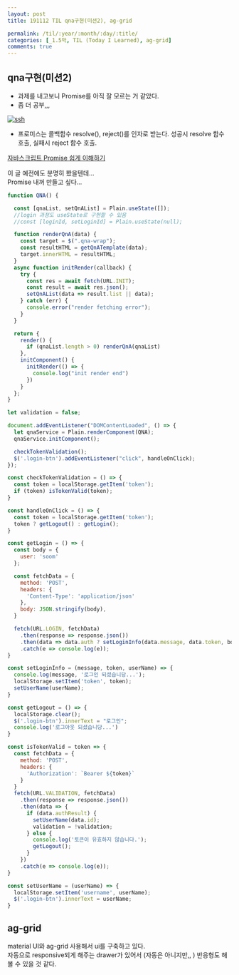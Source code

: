```yaml
---
layout: post
title: 191112 TIL qna구현(미션2), ag-grid

permalink: /til/:year/:month/:day/:title/
categories: [_1.5막, TIL (Today I Learned), ag-grid]
comments: true
---
```


## qna구현(미션2)

- 과제를 내고보니 Promise를 아직 잘 모르는 거 같았다. 
- 좀 더 공부,,,

[![ssh](https://img.youtube.com/vi/DHvZLI7Db8E/0.jpg)](https://www.youtube.com/watch?v=DHvZLI7Db8E)

- 프로미스는 콜백함수 resolve(), reject()를 인자로 받는다. 성공시 resolve 함수 호출, 실패시 reject 함수 호출. 

[자바스크립트 Promise 쉽게 이해하기](https://joshua1988.github.io/web-development/javascript/promise-for-beginners/)

이 글 예전에도 분명히 봤을텐데...  
Promise 내꺼 만들고 싶다...   

```js
function QNA() {

  const [qnaList, setQnAList] = Plain.useState([]);
  //login 과정도 useState로 구현할 수 있음
  //const [loginId, setLoginId] = Plain.useState(null);

  function renderQnA(data) {
    const target = $(".qna-wrap");
    const resultHTML = getQnATemplate(data);
    target.innerHTML = resultHTML;
  }
  async function initRender(callback) {
    try {
      const res = await fetch(URL.INIT);
      const result = await res.json();
      setQnAList(data => result.list || data);
    } catch (err) {
      console.error("render fetching error");
    }
  }

  return {
    render() {
      if (qnaList.length > 0) renderQnA(qnaList)
    },
    initComponent() {
      initRender(() => {
        console.log("init render end")
      })
    }
  };
}

let validation = false;

document.addEventListener("DOMContentLoaded", () => {
  let qnaService = Plain.renderComponent(QNA);
  qnaService.initComponent();

  checkTokenValidation();
  $('.login-btn').addEventListener("click", handleOnClick);
});

const checkTokenValidation = () => {
  const token = localStorage.getItem('token');
  if (token) isTokenValid(token);
}

const handleOnClick = () => {
  const token = localStorage.getItem('token');
  token ? getLogout() : getLogin();
}

const getLogin = () => {
  const body = {
    user: 'soom'
  };

  const fetchData = {
    method: 'POST',
    headers: {
      'Content-Type': 'application/json'
    },
    body: JSON.stringify(body),
  }

  fetch(URL.LOGIN, fetchData)
    .then(response => response.json())
    .then(data => data.auth ? setLoginInfo(data.message, data.token, body.user) : console.log('login: error'))
    .catch(e => console.log(e));
}

const setLoginInfo = (message, token, userName) => {
  console.log(message, '로그인 되셨습니당...');
  localStorage.setItem('token', token);
  setUserName(userName);
}

const getLogout = () => {
  localStorage.clear();
  $('.login-btn').innerText = "로그인";
  console.log('로그아웃 되셨습니당...')
}

const isTokenValid = token => {
  const fetchData = {
    method: 'POST',
    headers: {
      'Authorization': `Bearer ${token}`
    }
  }
  fetch(URL.VALIDATION, fetchData)
    .then(response => response.json())
    .then(data => {
      if (data.authResult) {
        setUserName(data.id);
        validation = !validation;
      } else {
        console.log('토큰이 유효하지 않습니다.');
        getLogout();
      }
    })
    .catch(e => console.log(e));
}

const setUserName = (userName) => {
  localStorage.setItem('username', userName);
  $('.login-btn').innerText = userName;
}
```



## ag-grid

material UI와 ag-grid 사용해서 ui를 구축하고 있다.  
자동으로 responsive되게 해주는 drawer가 있어서 (자동은 아니지만,, ) 반응형도 해볼 수 있을 것 같다. 
